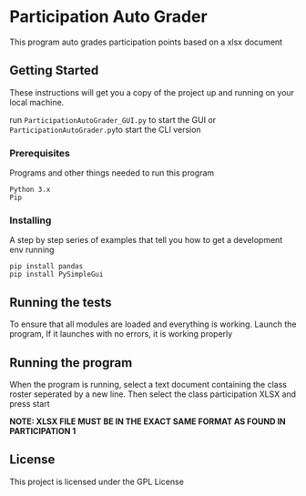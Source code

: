 # Participation Auto Grader

This program auto grades participation points based on a xlsx document


## Getting Started

These instructions will get you a copy of the project up and running on your local machine.

run `ParticipationAutoGrader_GUI.py` to start the GUI or `ParticipationAutoGrader.py`to start the CLI version

### Prerequisites

Programs and other things needed to run this program
```
Python 3.x
Pip
```

### Installing

A step by step series of examples that tell you how to get a development env running

```
pip install pandas 
pip install PySimpleGui
```

## Running the tests

To ensure that all modules are loaded and everything is working. Launch the program, If it launches with no errors, it is working properly 

## Running the program

When the program is running, select a text document containing the class roster seperated by a new line. Then select the class participation XLSX and press start

**NOTE: XLSX FILE MUST BE IN THE EXACT SAME FORMAT AS FOUND IN PARTICIPATION 1**
## License

This project is licensed under the GPL License
